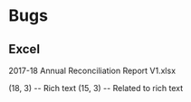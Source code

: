 # Bugs

## Excel

2017-18 Annual Reconciliation Report V1.xlsx

(18, 3) -- Rich text
(15, 3) -- Related to rich text

